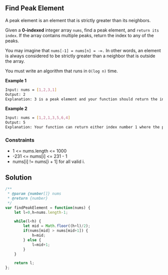 
## Find Peak Element

A peak element is an element that is strictly greater than its neighbors.

Given a **0-indexed** integer array ```nums```, find a peak element, and ```return its index```. If the array contains multiple peaks, return the index to any of the peaks.

You may imagine that ```nums[-1] = nums[n] = -∞.``` In other words, an element is always considered to be strictly greater than a neighbor that is outside the array.

You must write an algorithm that runs in ```O(log n)``` time.

**Example 1**
```bash
Input: nums = [1,2,3,1]
Output: 2
Explanation: 3 is a peak element and your function should return the index number 2.
```

**Example 2**
```bash
Input: nums = [1,2,1,3,5,6,4]
Output: 5
Explanation: Your function can return either index number 1 where the peak element is 2, or index number 5 where the peak element is 6.
```


### Constraints
- 1 <= nums.length <= 1000
- -231 <= nums[i] <= 231 - 1
- nums[i] != nums[i + 1] for all valid i.

## Solution

```javascript
/**
 * @param {number[]} nums
 * @return {number}
 */
var findPeakElement = function(nums) {
    let l=0,h=nums.length-1;

    while(l<h) {
        let mid = Math.floor((h+l)/2);
        if(nums[mid] > nums[mid+1]) {
            h=mid;
        } else {
            l=mid+1;
        }
    }

    return l;
};
```

